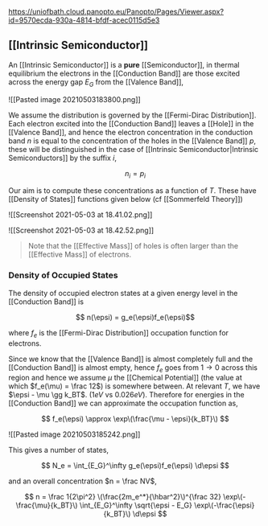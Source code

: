https://uniofbath.cloud.panopto.eu/Panopto/Pages/Viewer.aspx?id=9570ecda-930a-4814-bfdf-acec0115d5e3

## [[Intrinsic Semiconductor]]

An [[Intrinsic Semiconductor]] is a **pure** [[Semiconductor]], in thermal equilibrium the electrons in the [[Conduction Band]] are those excited across the energy gap $E_G$ from the [[Valence Band]],

![[Pasted image 20210503183800.png]]

We assume the distribution is governed by the [[Fermi-Dirac Distribution]]. Each electron excited into the [[Conduction Band]] leaves a [[Hole]] in the [[Valence Band]], and hence the electron concentration in the conduction band $n$ is equal to the concentration of the holes in the [[Valence Band]] $p$, these will be distinguished in the case of [[Intrinsic Semiconductor|Intrinsic Semiconductors]] by the suffix $i$,

$$ n_i = p_i $$

Our aim is to compute these concentrations as a function of $T$. These have [[Density of States]] functions given below (cf [[Sommerfeld Theory]])

![[Screenshot 2021-05-03 at 18.41.02.png]]



![[Screenshot 2021-05-03 at 18.42.52.png]]

> Note that the [[Effective Mass]] of holes is often larger than the [[Effective Mass]] of electrons.

### Density of Occupied States

The density of occupied electron states at a given energy level in the [[Conduction Band]] is

$$ n(\epsi) = g_e(\epsi)f_e(\epsi)$$

where $f_e$ is the [[Fermi-Dirac Distribution]] occupation function for electrons.


Since we know that the [[Valence Band]] is almost completely full and the [[Conduction Band]] is almost empty, hence $f_e$ goes from $1 \to 0$ across this region and hence we assume $\mu$ the [[Chemical Potential]] (the value at which $f_e(\mu) = \frac 12$) is somewhere between. At relevant $T$, we have $\epsi - \mu \gg k_BT$. ($1eV$ vs $0.026eV$). Therefore for energies in the [[Conduction Band]] we can approximate the occupation function as,

$$
f_e(\epsi) \approx \exp\(\frac{\mu - \epsi}{k_BT}\)
$$

![[Pasted image 20210503185242.png]]

This gives a number of states,

$$
N_e = \int_{E_G}^\infty g_e(\epsi)f_e(\epsi) \d\epsi
$$

and an overall concentration $n = \frac NV$,

$$
n =
\frac 1{2\pi^2}
\(\frac{2m_e^*}{\hbar^2}\)^{\frac 32}
\exp\(-\frac{\mu}{k_BT}\)
\int_{E_G}^\infty
	\sqrt{\epsi - E_G} \exp\(-\frac{\epsi}{k_BT}\)
\d\epsi
$$

